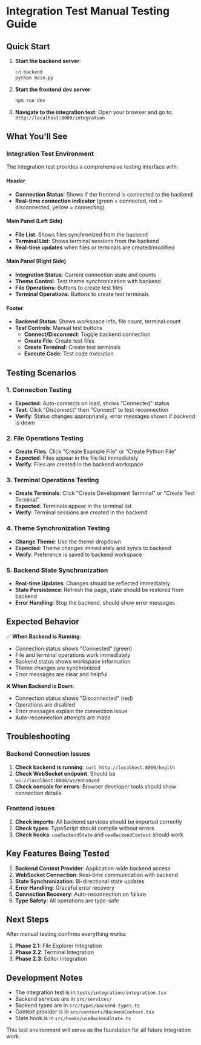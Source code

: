 # Integration Test Manual Testing Guide

## Quick Start

1. **Start the backend server**:
   ```bash
   cd backend
   python main.py
   ```

2. **Start the frontend dev server**:
   ```bash
   npm run dev
   ```

3. **Navigate to the integration test**:
   Open your browser and go to: `http://localhost:8000/integration`

## What You'll See

### Integration Test Environment
The integration test provides a comprehensive testing interface with:

#### Header
- **Connection Status**: Shows if the frontend is connected to the backend
- **Real-time connection indicator** (green = connected, red = disconnected, yellow = connecting)

#### Main Panel (Left Side)
- **File List**: Shows files synchronized from the backend
- **Terminal List**: Shows terminal sessions from the backend
- **Real-time updates** when files or terminals are created/modified

#### Main Panel (Right Side)
- **Integration Status**: Current connection state and counts
- **Theme Control**: Test theme synchronization with backend
- **File Operations**: Buttons to create test files
- **Terminal Operations**: Buttons to create test terminals

#### Footer
- **Backend Status**: Shows workspace info, file count, terminal count
- **Test Controls**: Manual test buttons
  - **Connect/Disconnect**: Toggle backend connection
  - **Create File**: Create test files
  - **Create Terminal**: Create test terminals
  - **Execute Code**: Test code execution

## Testing Scenarios

### 1. Connection Testing
- **Expected**: Auto-connects on load, shows "Connected" status
- **Test**: Click "Disconnect" then "Connect" to test reconnection
- **Verify**: Status changes appropriately, error messages shown if backend is down

### 2. File Operations Testing
- **Create Files**: Click "Create Example File" or "Create Python File"
- **Expected**: Files appear in the file list immediately
- **Verify**: Files are created in the backend workspace

### 3. Terminal Operations Testing
- **Create Terminals**: Click "Create Development Terminal" or "Create Test Terminal"
- **Expected**: Terminals appear in the terminal list
- **Verify**: Terminal sessions are created in the backend

### 4. Theme Synchronization Testing
- **Change Theme**: Use the theme dropdown
- **Expected**: Theme changes immediately and syncs to backend
- **Verify**: Preference is saved to backend workspace

### 5. Backend State Synchronization
- **Real-time Updates**: Changes should be reflected immediately
- **State Persistence**: Refresh the page, state should be restored from backend
- **Error Handling**: Stop the backend, should show error messages

## Expected Behavior

✅ **When Backend is Running**:
- Connection status shows "Connected" (green)
- File and terminal operations work immediately
- Backend status shows workspace information
- Theme changes are synchronized
- Error messages are clear and helpful

❌ **When Backend is Down**:
- Connection status shows "Disconnected" (red)
- Operations are disabled
- Error messages explain the connection issue
- Auto-reconnection attempts are made

## Troubleshooting

### Backend Connection Issues
1. **Check backend is running**: `curl http://localhost:8000/health`
2. **Check WebSocket endpoint**: Should be `ws://localhost:8000/ws/enhanced`
3. **Check console for errors**: Browser developer tools should show connection details

### Frontend Issues
1. **Check imports**: All backend services should be imported correctly
2. **Check types**: TypeScript should compile without errors
3. **Check hooks**: `useBackendState` and `useBackendContext` should work

## Key Features Being Tested

1. **Backend Context Provider**: Application-wide backend access
2. **WebSocket Connection**: Real-time communication with backend
3. **State Synchronization**: Bi-directional state updates
4. **Error Handling**: Graceful error recovery
5. **Connection Recovery**: Auto-reconnection on failure
6. **Type Safety**: All operations are type-safe

## Next Steps

After manual testing confirms everything works:
1. **Phase 2.1**: File Explorer Integration
2. **Phase 2.2**: Terminal Integration  
3. **Phase 2.3**: Editor Integration

## Development Notes

- The integration test is in `tests/integration/integration.tsx`
- Backend services are in `src/services/`
- Backend types are in `src/types/backend-types.ts`
- Context provider is in `src/contexts/BackendContext.tsx`
- State hook is in `src/hooks/useBackendState.ts`

This test environment will serve as the foundation for all future integration work.
